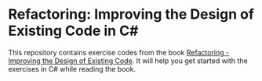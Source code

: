 # Refactoring: Improving the Design of Existing Code in C#

This repository contains exercise codes from the book [Refactoring - Improving the Design of Existing Code](https://www.amazon.co.uk/Refactoring-Improving-Design-Existing-Technology/dp/0201485672). It will help you get started with the exercises in C# while reading the book.